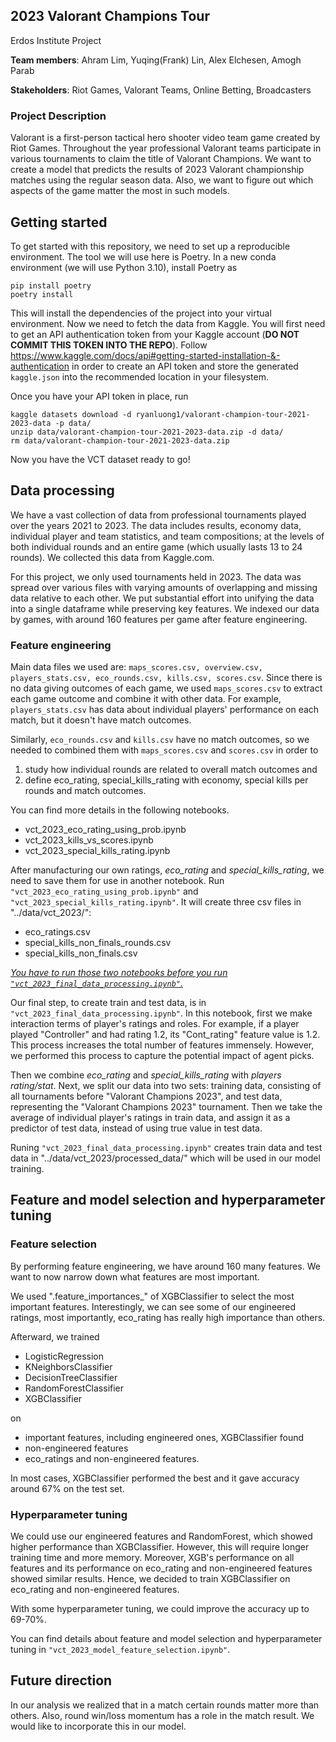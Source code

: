 ## 2023 Valorant Champions Tour
Erdos Institute Project

**Team members**:
Ahram Lim, Yuqing(Frank) Lin, Alex Elchesen, Amogh Parab

**Stakeholders**:
Riot Games, Valorant Teams, Online Betting, Broadcasters

### Project Description

Valorant is a first-person tactical hero shooter video team game created by Riot Games. Throughout the year professional Valorant teams participate in various tournaments to claim the title of Valorant Champions. We want to create a model that predicts the results of 2023 Valorant championship matches using the regular season data. Also, we want to figure out which aspects of the game matter the most in such models.

## Getting started

To get started with this repository, we need to set up a reproducible environment. The tool we will use here is Poetry. In a new conda environment (we will use Python 3.10), install Poetry as

```
pip install poetry
poetry install
```

This will install the dependencies of the project into your virtual environment. Now we need to fetch the data from Kaggle. You will first need to get an API authentication token from your Kaggle account (**DO NOT COMMIT THIS TOKEN INTO THE REPO**). Follow https://www.kaggle.com/docs/api#getting-started-installation-&-authentication in order to create an API token and store the generated `kaggle.json` into the recommended location in your filesystem.

Once you have your API token in place, run

```
kaggle datasets download -d ryanluong1/valorant-champion-tour-2021-2023-data -p data/
unzip data/valorant-champion-tour-2021-2023-data.zip -d data/
rm data/valorant-champion-tour-2021-2023-data.zip
```

Now you have the VCT dataset ready to go!

## Data processing

We have a vast collection of data from professional tournaments played over the years 2021 to 2023. The data includes results, economy data, individual player and team statistics, and team compositions; at the levels of both individual rounds and an entire game (which usually lasts 13 to 24 rounds). We collected this data from Kaggle.com.

For this project, we only used tournaments held in 2023.  The data was spread over various files with varying amounts of overlapping and missing data relative to each other.  We put substantial effort into unifying the data into a single dataframe while preserving key features. We indexed our data by games, with around 160 features per game after feature engineering. 

### Feature engineering

Main data files we used are: `maps_scores.csv, overview.csv, players_stats.csv, eco_rounds.csv, kills.csv, scores.csv`.  Since there is no data giving outcomes of each game, we used `maps_scores.csv` to extract each game outcome and combine it with other data.  For example, `players_stats.csv` has data about individual players' performance on each match, but it doesn't have match outcomes.

Similarly, `eco_rounds.csv` and `kills.csv` have no match outcomes, so we needed to combined them with `maps_scores.csv` and `scores.csv` in order to

1. study how individual rounds are related to overall match outcomes and
2. define eco_rating, special_kills_rating with economy, special kills per rounds and match outcomes.

You can find more details in the following notebooks.

- vct_2023_eco_rating_using_prob.ipynb
- vct_2023_kills_vs_scores.ipynb
- vct_2023_special_kills_rating.ipynb

After manufacturing our own ratings, *eco_rating* and *special_kills_rating*, we need to save them for use in another notebook.
Run `"vct_2023_eco_rating_using_prob.ipynb"` and `"vct_2023_special_kills_rating.ipynb"`.  It will create three csv files in "../data/vct_2023/":

- eco_ratings.csv
- special_kills_non_finals_rounds.csv
- special_kills_non_finals.csv

*<u>You have to run those two notebooks before you run `"vct_2023_final_data_processing.ipynb"`.</u>*


Our final step, to create train and test data, is in `"vct_2023_final_data_processing.ipynb"`.  In this notebook, first we make interaction terms of player's ratings and roles.  For example, if a player played "Controller" and had rating 1.2, its "Cont_rating" feature value is 1.2.  This process increases the total number of features immensely.  However, we performed this process to capture the potential impact of agent picks.

Then we combine *eco_rating* and *special_kills_rating* with *players rating/stat*.  Next, we split our data into two sets: training data, consisting of all tournaments before "Valorant Champions 2023", and test data, representing the "Valorant Champions 2023" tournament.  Then we take the average of individual player's ratings in train data, and assign it as a predictor of test data, instead of using true value in test data.

Runing `"vct_2023_final_data_processing.ipynb"` creates train data and test data in "../data/vct_2023/processed_data/" which will be used in our model training.


## Feature and model selection and hyperparameter tuning

### Feature selection

By performing feature engineering, we have around 160 many features.  We want to now narrow down what features are most important.

We used ".feature_importances_" of XGBClassifier to select the most important features.  Interestingly, we can see some of our engineered ratings, most importantly, eco_rating has really high importance than others.

Afterward, we trained
- LogisticRegression
- KNeighborsClassifier
- DecisionTreeClassifier
- RandomForestClassifier
- XGBClassifier

on

- important features, including engineered ones, XGBClassifier found
- non-engineered features
- eco_ratings and non-engineered features.

In most cases, XGBClassifier performed the best and it gave accuracy around 67% on the test set.

### Hyperparameter tuning

We could use our engineered features and RandomForest, which showed higher performance than XGBClassifier.  However, this will require longer training time and more memory.  Moreover, XGB's performance on all features and its performance on eco_rating and non-engineered features showed similar results.  Hence, we decided to train XGBClassifier on eco_rating and non-engineered features.

With some hyperparameter tuning, we could improve the accuracy up to 69-70%.

You can find details about feature and model selection and hyperparameter tuning in `"vct_2023_model_feature_selection.ipynb"`.
## Future direction

In our analysis we realized that in a match certain rounds matter more than others. Also, round win/loss momentum has a role in the match result. We would like to incorporate this in our model.			